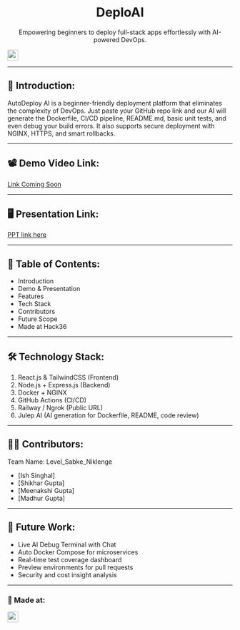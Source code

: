 <h1 align="center">DeploAI</h1>
<p align="center">
Empowering beginners to deploy full-stack apps effortlessly with AI-powered DevOps.
</p>

<a href="https://hack36.in"> <img src="https://postimage.me/images/2025/04/19/built-at-hack36.png" height=24px> </a>

---

## 🧠 Introduction:

AutoDeploy AI is a beginner-friendly deployment platform that eliminates the complexity of DevOps. Just paste your GitHub repo link and our AI will generate the Dockerfile, CI/CD pipeline, README.md, basic unit tests, and even debug your build errors. It also supports secure deployment with NGINX, HTTPS, and smart rollbacks.

---

## 📽️ Demo Video Link:
<a href="#">Link Coming Soon</a>

---

## 🖥️ Presentation Link:
<a href="[https://docs.google.com/document/d/1q_LBPiuw8-IA4X1Dm2E96WfQDCPOj8Ngu7Z2Sg2lDno/edit?tab=t.0](https://docs.google.com/presentation/d/1zBhQqBFoQzl-4kD-J8pMz41E66pHeo3U/edit?usp=sharing&ouid=109122800273363452990&rtpof=true&sd=true)">PPT link here</a>

---

## 🧾 Table of Contents:

- Introduction  
- Demo & Presentation  
- Features  
- Tech Stack  
- Contributors  
- Future Scope  
- Made at Hack36  

---

## 🛠️ Technology Stack:

1. React.js & TailwindCSS (Frontend)  
2. Node.js + Express.js (Backend)  
3. Docker + NGINX  
4. GitHub Actions (CI/CD)  
5. Railway / Ngrok (Public URL)  
6. Julep AI (AI generation for Dockerfile, README, code review)  

---

## 👨‍💻 Contributors:

Team Name: Level_Sabke_Niklenge

- [Ish Singhal]
- [Shikhar Gupta]
- [Meenakshi Gupta]
- [Madhur Gupta]

---

## 🔮 Future Work:

- Live AI Debug Terminal with Chat  
- Auto Docker Compose for microservices  
- Real-time test coverage dashboard  
- Preview environments for pull requests  
- Security and cost insight analysis  

---

### 🏁 Made at:

<a href="https://hack36.in"> <img src="https://postimage.me/images/2025/04/19/built-at-hack36.png" height=24px> </a>
